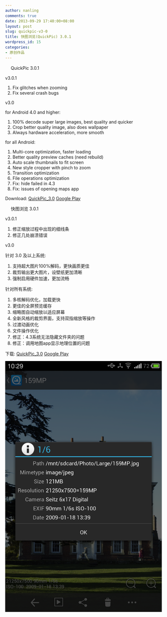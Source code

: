 ```yaml
---
author: nanling
comments: true
date: 2013-09-29 17:40:00+08:00
layout: post
slug: quickpic-v3-0
title: 快图浏览(QuickPic) 3.0.1
wordpress_id: 15
categories:
- 原创作品
---
```


　 QuickPic 3.0.1

v3.0.1

1.  Fix glitches when zooming
2.  Fix several crash bugs

v3.0

for Android 4.0 and higher:

1.  100% decode super large images, best quality and quicker
2.  Crop better quality image, also does wallpaper
3.  Always hardware acceleration, more smooth

for all Android:

1.  Multi-core optimization, faster loading
2.  Better quality preview caches (need rebuild)
3.  Auto scale thumbnails to fit screen
4.  New style cropper with pinch to zoom
5.  Transition optimization
6.  File operations optimization 
7.  Fix: hide failed in 4.3
8.  Fix: issues of opening maps app

Download:
[QuickPic_3.0](/assets/QuickPic_3.0.apk)
[Google Play](https://play.google.com/store/apps/details?id=com.alensw.PicFolder)

　 快图浏览 3.0.1

v3.0.1

1. 修正缩放过程中出现的细线条
2. 修正几处崩溃错误

v3.0

针对 3.0 及以上系统:

1. 支持超大图片100%解码，更快画质更佳
2. 裁剪输出更大图片，设壁纸更加清晰
3. 强制启用硬件加速，更加流畅

针对所有系统:

1. 多核解码优化，加载更快
2. 更佳的全屏预览缓存
3. 缩略图自动缩放以适应屏幕
4. 全新风格的裁剪界面，支持双指缩放等操作
5. 过渡动画优化
6. 文件操作优化
7. 修正：4.3系统无法隐藏文件夹的问题
8. 修正：调用地图app显示地理位置的问题

下载:
[QuickPic_3.0](/assets/QuickPic_3.0.apk)
[Google Play](https://play.google.com/store/apps/details?id=com.alensw.PicFolder)

![](/assets/quickpic/large-preview.png)

